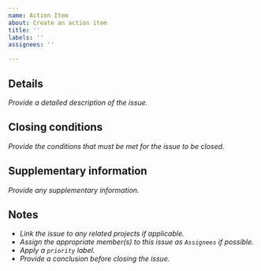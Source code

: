 ```yaml
---
name: Action Item
about: Create an action item
title: ''
labels: ''
assignees: ''

---
```


## Details
_Provide a detailed description of the issue._

## Closing conditions
_Provide the conditions that must be met for the issue to be closed._

## Supplementary information
_Provide any supplementary information._

## Notes
- _Link the issue to any related projects if applicable._
- _Assign the appropriate member(s) to this issue as `Assignees` if possible._
- _Apply a `priority` label._
- _Provide a conclusion before closing the issue._
